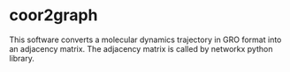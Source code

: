 # coor2graph
This software converts a molecular dynamics trajectory in GRO format into an adjacency matrix. The adjacency matrix is called by networkx python library.
